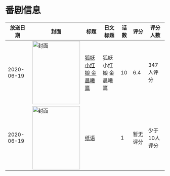 # 番剧信息

|放送日期|封面|标题|日文标题|话数|评分|评分人数|
|---|---|---|---|---|---|---|
|2020-06-19|<img src="https://lain.bgm.tv/pic/cover/c/4c/9e/282635_XT9xt.jpg" alt="封面" style="width:150px;height:200px;object-fit:cover;">|[狐妖小红娘 金晨曦篇](https://bangumi.tv/subject/282635)|狐妖小红娘 金晨曦篇|10|6.4|347人评分|
|2020-06-19|<img src="https://lain.bgm.tv/pic/cover/c/45/5d/326979_yvpXb.jpg" alt="封面" style="width:150px;height:200px;object-fit:cover;">|[纸语](https://bangumi.tv/subject/326979)||1|暂无评分|少于10人评分|
